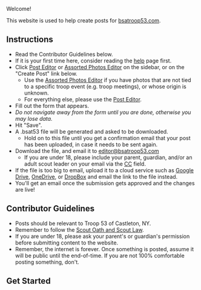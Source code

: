 Welcome!

This website is used to help create posts for [bsatroop53.com](https://bsatroop53.com/).

## Instructions

* Read the Contributor Guidelines below.
* If it is your first time here, consider reading the [help](/help) page first.
* Click [Post Editor](/editor) or [Assorted Photos Editor](/photo-editor) on the sidebar, or on the "Create Post" link below.
  * Use the [Assorted Photos Editor](/photo-editor) if you have photos that are not tied to a specific troop event (e.g. troop meetings), or whose origin is unknown.
  * For everything else, please use the [Post Editor](/editor).
* Fill out the form that appears.
* _Do not navigate away from the form until you are done, otherwise you may lose data._
* Hit "Save".
* A .bsat53 file will be generated and asked to be downloaded.
  * Hold on to this file until you get a confirmation email that your post has been uploaded, in case it needs to be sent again.
* Download the file, and email it to <editor@bsatroop53.com>
  * If you are under 18, please include your parent, guardian, and/or an adult scout leader on your email via the [CC](https://en.wikipedia.org/wiki/Carbon_copy#Email) field.
* If the file is too big to email, upload it to a cloud service such as [Google Drive](https://www.google.com/drive/), [OneDrive](https://onedrive.live.com/), or [DropBox](https://www.dropbox.com/) and email the link to the file instead.
* You'll get an email once the submission gets approved and the changes are live!

## Contributor Guidelines

* Posts should be relevant to Troop 53 of Castleton, NY.
* Remember to follow the [Scout Oath and Scout Law](https://bsatroop53.com/about/oath_and_law.html).
* If you are under 18, please ask your parent's or guardian's permission before submitting content to the website.
* Remember, the internet is forever.  Once something is posted, assume it will be public until the end-of-time.  If you are not 100% comfortable posting something, don't.

## Get Started
